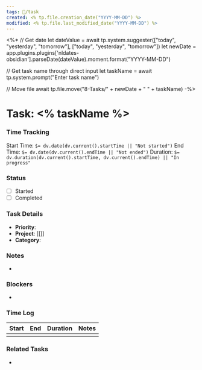 ```yaml
---
tags: 📅/task
created: <% tp.file.creation_date("YYYY-MM-DD") %>
modified: <% tp.file.last_modified_date("YYYY-MM-DD") %>
---
```

<%*
// Get date
let dateValue = await tp.system.suggester(["today", "yesterday", "tomorrow"], ["today", "yesterday", "tomorrow"])
let newDate = app.plugins.plugins['nldates-obsidian'].parseDate(dateValue).moment.format("YYYY-MM-DD")

// Get task name through direct input
let taskName = await tp.system.prompt("Enter task name")

// Move file
await tp.file.move("8-Tasks/" + newDate + " " + taskName)
-%>

# Task: <% taskName %>

### Time Tracking
Start Time: `$= dv.date(dv.current().startTime || "Not started")`
End Time: `$= dv.date(dv.current().endTime || "Not ended")`
Duration: `$= dv.duration(dv.current().startTime, dv.current().endTime) || "In progress"`

### Status
- [ ] Started
- [ ] Completed

### Task Details
- **Priority**: 
- **Project**: [[]]
- **Category**: 

### Notes
- 

### Blockers
- 

### Time Log
| Start | End | Duration | Notes |
|-------|-----|----------|-------|
|       |     |          |       |

### Related Tasks
- 